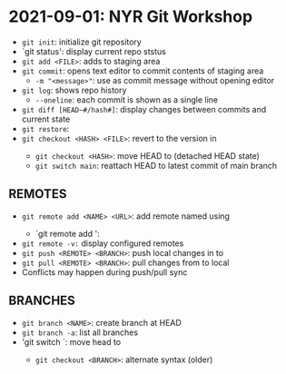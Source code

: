 # 2021-09-01: NYR Git Workshop

- `git init`: initialize git repository
- `git status': display current repo ststus
- `git add <FILE>`: adds <FILE> to staging area
- `git commit`: opens text editor to commit contents of staging area
  - `-m "<message>"`: use <message> as commit message without opening editor
- `git log`: shows repo history
  - `--oneline`: each commit is shown as a single line
- `git diff [HEAD~#/hash#]`: display changes between commits and current state
- `git restore`:
- `git checkout <HASH> <FILE>`: revert <FILE> to the version in <HASH>
  - `git checkout <HASH>`: move HEAD to <HASH> (detached HEAD state)
  - `git switch main`: reattach HEAD to latest commit of main branch

## REMOTES

- `git remote add <NAME> <URL>`: add remote named <NAME> using <URL>
  - `git remote add <NAME> <BRANCH>':
- `git remote -v:` display configured remotes
- `git push <REMOTE> <BRANCH>`: push local changes in <BRANCH> to <REMOTE>
- `git pull <REMOTE> <BRANCH>`: pull <BRANCH> changes from <REMOTE> to local  
- Conflicts may happen during push/pull sync  

## BRANCHES

- `git branch <NAME>`: create branch at HEAD
- `git branch -a`: list all branches
- 'git switch <BRANCH>`: move head to <BRANCH>
  - `git checkout <BRANCH>`: alternate syntax (older)
 
